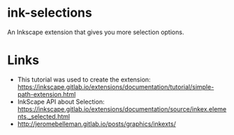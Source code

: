 # ink-selections

An Inkscape extension that gives you more selection options.

# Links

* This tutorial was used to create the extension: <https://inkscape.gitlab.io/extensions/documentation/tutorial/simple-path-extension.html>
* InkScape API about Selection: <https://inkscape.gitlab.io/extensions/documentation/source/inkex.elements._selected.html>
* <http://jeromebelleman.gitlab.io/posts/graphics/inkexts/>
